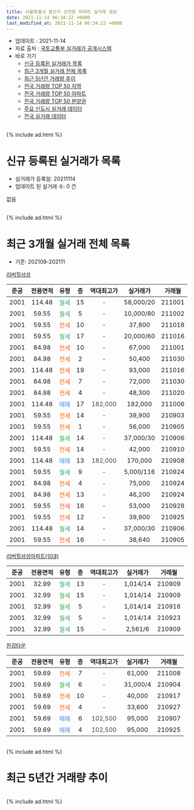 ```yaml
---
title: 서울특별시 용산구 산천동 아파트 실거래 정보
date: 2021-11-14 06:34:22 +0900
last_modified_at: 2021-11-14 06:34:22 +0900
---
```


* 업데이트 : 2021-11-14
* 자료 출처 : [국토교통부 실거래가 공개시스템](http://rt.molit.go.kr)
* 바로 가기
    * [신규 등록된 실거래가 목록](#신규-등록된-실거래가-목록)
    * [최근 3개월 실거래 전체 목록](#최근-3개월-실거래-전체-목록)
    * [최근 5년간 거래량 추이](#최근-5년간-거래량-추이)
    * [전국 거래량 TOP 50 지역](https://inasie.github.io/apt-trade-info/최근-3개월-전국에서-가장-거래가-많이-발생한-지역)
    * [전국 거래량 TOP 50 아파트](https://inasie.github.io/apt-trade-info/최근-3개월-전국에서-가장-거래가-많이-발생한-아파트)
    * [전국 거래량 TOP 50 분양권](https://inasie.github.io/apt-trade-info/최근-3개월-전국에서-가장-거래가-많이-발생한-분양권)
    * [주요 신도시 실거래 데이터](https://inasie.github.io/apt-trade-info/주요-신도시)
    * [전국 실거래 데이터](https://inasie.github.io/apt-trade-info/전국)
<br>
{% include ad.html %}
<br>

# 신규 등록된 실거래가 목록
* 실거래가 등록일: 20211114
* 업데이트 된 실거래 수: 0 건

없음

<br>
{% include ad.html %}
<br>

# 최근 3개월 실거래 전체 목록
* 기준: 202109-202111


[리버힐삼성](https://search.naver.com/search.naver?query=%EC%84%9C%EC%9A%B8%ED%8A%B9%EB%B3%84%EC%8B%9C+%EC%9A%A9%EC%82%B0%EA%B5%AC+%EC%82%B0%EC%B2%9C%EB%8F%99+%EB%A6%AC%EB%B2%84%ED%9E%90%EC%82%BC%EC%84%B1)

|준공|전용면적|유형|층|역대최고가|실거래가|거래월|
|:---:|:---:|:---:|:---:|:---:|:---:|:---:|
|2001|114.48|<span style="color:#34a853">월세</span>|15|<span style="color:#444444">-</span>|58,000/20|211001|
|2001|59.55|<span style="color:#34a853">월세</span>|5|<span style="color:#444444">-</span>|10,000/80|211002|
|2001|59.55|<span style="color:#ff5a00">전세</span>|10|<span style="color:#444444">-</span>|37,800|211018|
|2001|59.55|<span style="color:#34a853">월세</span>|17|<span style="color:#444444">-</span>|20,000/60|211016|
|2001|84.98|<span style="color:#ff5a00">전세</span>|10|<span style="color:#444444">-</span>|67,000|211001|
|2001|84.98|<span style="color:#ff5a00">전세</span>|2|<span style="color:#444444">-</span>|50,400|211030|
|2001|114.48|<span style="color:#ff5a00">전세</span>|19|<span style="color:#444444">-</span>|93,000|211016|
|2001|84.98|<span style="color:#ff5a00">전세</span>|7|<span style="color:#444444">-</span>|72,000|211030|
|2001|84.98|<span style="color:#ff5a00">전세</span>|4|<span style="color:#444444">-</span>|48,300|211020|
|2001|114.48|<span style="color:#4285f3">매매</span>|17|<span style="color:#444444">182,000</span>|182,000|211006|
|2001|59.55|<span style="color:#ff5a00">전세</span>|14|<span style="color:#444444">-</span>|39,900|210903|
|2001|59.55|<span style="color:#ff5a00">전세</span>|1|<span style="color:#444444">-</span>|56,000|210905|
|2001|114.48|<span style="color:#34a853">월세</span>|14|<span style="color:#444444">-</span>|37,000/30|210906|
|2001|59.55|<span style="color:#ff5a00">전세</span>|14|<span style="color:#444444">-</span>|42,000|210910|
|2001|114.48|<span style="color:#4285f3">매매</span>|13|<span style="color:#444444">182,000</span>|170,000|210908|
|2001|59.55|<span style="color:#34a853">월세</span>|9|<span style="color:#444444">-</span>|5,000/116|210924|
|2001|84.98|<span style="color:#ff5a00">전세</span>|4|<span style="color:#444444">-</span>|75,000|210924|
|2001|84.98|<span style="color:#ff5a00">전세</span>|13|<span style="color:#444444">-</span>|46,200|210924|
|2001|59.55|<span style="color:#ff5a00">전세</span>|16|<span style="color:#444444">-</span>|53,000|210928|
|2001|59.55|<span style="color:#ff5a00">전세</span>|12|<span style="color:#444444">-</span>|39,900|210925|
|2001|114.48|<span style="color:#34a853">월세</span>|14|<span style="color:#444444">-</span>|37,000/30|210906|
|2001|59.55|<span style="color:#ff5a00">전세</span>|16|<span style="color:#444444">-</span>|38,640|210905|

[리버힐삼성아파트(임대)](https://search.naver.com/search.naver?query=%EC%84%9C%EC%9A%B8%ED%8A%B9%EB%B3%84%EC%8B%9C+%EC%9A%A9%EC%82%B0%EA%B5%AC+%EC%82%B0%EC%B2%9C%EB%8F%99+%EB%A6%AC%EB%B2%84%ED%9E%90%EC%82%BC%EC%84%B1%EC%95%84%ED%8C%8C%ED%8A%B8%28%EC%9E%84%EB%8C%80%29)

|준공|전용면적|유형|층|역대최고가|실거래가|거래월|
|:---:|:---:|:---:|:---:|:---:|:---:|:---:|
|2001|32.99|<span style="color:#34a853">월세</span>|13|<span style="color:#444444">-</span>|1,014/14|210909|
|2001|32.99|<span style="color:#34a853">월세</span>|15|<span style="color:#444444">-</span>|1,014/14|210909|
|2001|32.99|<span style="color:#34a853">월세</span>|5|<span style="color:#444444">-</span>|1,014/14|210916|
|2001|32.99|<span style="color:#34a853">월세</span>|5|<span style="color:#444444">-</span>|1,014/14|210923|
|2001|32.99|<span style="color:#34a853">월세</span>|15|<span style="color:#444444">-</span>|2,561/6|210909|

[한강타운](https://search.naver.com/search.naver?query=%EC%84%9C%EC%9A%B8%ED%8A%B9%EB%B3%84%EC%8B%9C+%EC%9A%A9%EC%82%B0%EA%B5%AC+%EC%82%B0%EC%B2%9C%EB%8F%99+%ED%95%9C%EA%B0%95%ED%83%80%EC%9A%B4)

|준공|전용면적|유형|층|역대최고가|실거래가|거래월|
|:---:|:---:|:---:|:---:|:---:|:---:|:---:|
|2001|59.69|<span style="color:#ff5a00">전세</span>|7|<span style="color:#444444">-</span>|61,000|211008|
|2001|59.69|<span style="color:#34a853">월세</span>|6|<span style="color:#444444">-</span>|31,000/4|210904|
|2001|59.69|<span style="color:#ff5a00">전세</span>|10|<span style="color:#444444">-</span>|40,000|210917|
|2001|59.69|<span style="color:#ff5a00">전세</span>|4|<span style="color:#444444">-</span>|33,600|210927|
|2001|59.69|<span style="color:#4285f3">매매</span>|6|<span style="color:#444444">102,500</span>|95,000|210907|
|2001|59.69|<span style="color:#4285f3">매매</span>|4|<span style="color:#444444">102,500</span>|95,000|210925|


<br>
{% include ad.html %}
<br>

# 최근 5년간 거래량 추이


<div style="width:100%;">
    <canvas id="deal_progress" height="200"></canvas>
</div>

<script>
new Chart(document.getElementById("deal_progress"), {
    type: 'line',
    data: {
        labels: ['201611','201612','201701','201702','201703','201704','201705','201706','201707','201708','201709','201710','201711','201712','201801','201802','201803','201804','201805','201806','201807','201808','201809','201810','201811','201812','201901','201902','201903','201904','201905','201906','201907','201908','201909','201910','201911','201912','202001','202002','202003','202004','202005','202006','202007','202008','202009','202010','202011','202012','202101','202102','202103','202104','202105','202106','202107','202108','202109','202110','202111'],
        datasets: [{
            label: '매매',
            pointRadius: 1,
            data: [4, 3, 2, 7, 11, 10, 21, 15, 17, 5, 7, 2, 6, 22, 16, 13, 9, 3, 4, 11, 9, 12, 2, 2, 0, 3, 0, 1, 2, 4, 4, 4, 11, 9, 10, 4, 10, 17, 10, 2, 3, 3, 3, 10, 13, 7, 1, 2, 10, 11, 3, 2, 1, 4, 6, 4, 5, 3, 3, 1, 0],
            borderColor: "rgba(255, 201, 14, 1)",
            backgroundColor: "rgba(255, 201, 14, 0.5)",
            fill: false,
            lineTension: 0
        },{
            label: '전월세',
            pointRadius: 1,
            data: [9, 19, 13, 15, 15, 6, 14, 17, 16, 12, 15, 11, 9, 10, 22, 16, 23, 14, 13, 15, 12, 12, 12, 16, 13, 13, 13, 16, 14, 8, 9, 16, 16, 19, 9, 17, 22, 17, 18, 28, 17, 14, 13, 15, 16, 8, 14, 16, 15, 11, 10, 11, 11, 22, 16, 22, 16, 11, 19, 10, 0],
            borderColor: "rgba(0, 141, 185, 1)",
            backgroundColor: "rgba(0, 141, 185, 0.5)",
            fill: false,
            lineTension: 0
        }
        ]
    },
    options: {
        responsive: true,
        title: {
            display: false
        },
        tooltips: {
            mode: 'index',
            intersect: false
        },
        hover: {
            mode: 'nearest',
            intersect: true
        },
        scales: {
            xAxes: [{
                display: true,
                scaleLabel: {
                    display: true,
                    labelString: '년/월'
                }
            }],
            yAxes: [{
                display: true,
                ticks: {
                    suggestedMin: 0,
                },
                scaleLabel: {
                    display: true,
                    labelString: '실거래 수'
                }
            }]
        }
    }
});

</script>


<br>
{% include ad.html %}
<br>

